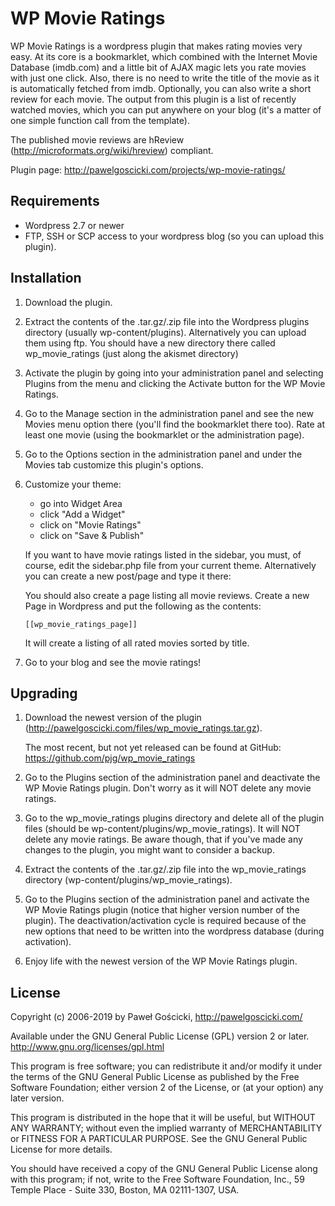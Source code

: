 # WP Movie Ratings

WP Movie Ratings is a wordpress plugin that makes rating movies very easy. At
its core is a bookmarklet, which combined with the Internet Movie Database
(imdb.com) and a little bit of AJAX magic lets you rate movies with just
one click. Also, there is no need to write the title of the movie as it is
automatically fetched from imdb. Optionally, you can also write a short review
for each movie. The output from this plugin is a list of recently watched
movies, which you can put anywhere on your blog (it's a matter of one simple
function call from the template).

The published movie reviews are hReview (http://microformats.org/wiki/hreview)
compliant.

Plugin page: http://pawelgoscicki.com/projects/wp-movie-ratings/


## Requirements

* Wordpress 2.7 or newer
* FTP, SSH or SCP access to your wordpress blog (so you can upload this
  plugin).


## Installation

1. Download the plugin.

2. Extract the contents of the .tar.gz/.zip file into the Wordpress plugins
   directory (usually wp-content/plugins). Alternatively you can upload
   them using ftp. You should have a new directory there called
   wp_movie_ratings (just along the akismet directory)

3. Activate the plugin by going into your administration panel and selecting
   Plugins from the menu and clicking the Activate button for the WP Movie
   Ratings.

4. Go to the Manage section in the administration panel and see the new Movies
   menu option there (you'll find the bookmarklet there too). Rate at least
   one movie (using the bookmarklet or the administration page).

5. Go to the Options section in the administration panel and under the Movies
   tab customize this plugin's options.

6. Customize your theme:

   * go into Widget Area
   * click "Add a Widget"
   * click on "Movie Ratings"
   * click on "Save & Publish"

   If you want to have movie ratings listed in the sidebar, you must, of
   course, edit the sidebar.php file from your current theme. Alternatively
   you can create a new post/page and type it there:

   You should also create a page listing all movie reviews. Create a new Page in
   Wordpress and put the following as the contents:

   `[[wp_movie_ratings_page]]`

   It will create a listing of all rated movies sorted by title.

7. Go to your blog and see the movie ratings!


## Upgrading

1. Download the newest version of the plugin
   (http://pawelgoscicki.com/files/wp_movie_ratings.tar.gz).

   The most recent, but not yet released can be found at GitHub:
   https://github.com/pjg/wp_movie_ratings

2. Go to the Plugins section of the administration panel and deactivate
   the WP Movie Ratings plugin. Don't worry as it will NOT delete any movie
   ratings.

3. Go to the wp_movie_ratings plugins directory and delete all of the plugin
   files (should be wp-content/plugins/wp_movie_ratings). It will NOT delete
   any movie ratings. Be aware though, that if you've made any changes to the
   plugin, you might want to consider a backup.

4. Extract the contents of the .tar.gz/.zip file into the wp_movie_ratings
   directory (wp-content/plugins/wp_movie_ratings).

5. Go to the Plugins section of the administration panel and activate the
   WP Movie Ratings plugin (notice that higher version number of the plugin).
   The deactivation/activation cycle is required because of the new options
   that need to be written into the wordpress database (during activation).

6. Enjoy life with the newest version of the WP Movie Ratings plugin.


## License

Copyright (c) 2006-2019 by Paweł Gościcki, http://pawelgoscicki.com/

Available under the GNU General Public License (GPL) version 2 or later.
http://www.gnu.org/licenses/gpl.html

This program is free software; you can redistribute it and/or
modify it under the terms of the GNU General Public License
as published by the Free Software Foundation; either version 2
of the License, or (at your option) any later version.

This program is distributed in the hope that it will be useful,
but WITHOUT ANY WARRANTY; without even the implied warranty of
MERCHANTABILITY or FITNESS FOR A PARTICULAR PURPOSE.  See the
GNU General Public License for more details.

You should have received a copy of the GNU General Public License
along with this program; if not, write to the Free Software
Foundation, Inc., 59 Temple Place - Suite 330, Boston, MA  02111-1307, USA.
